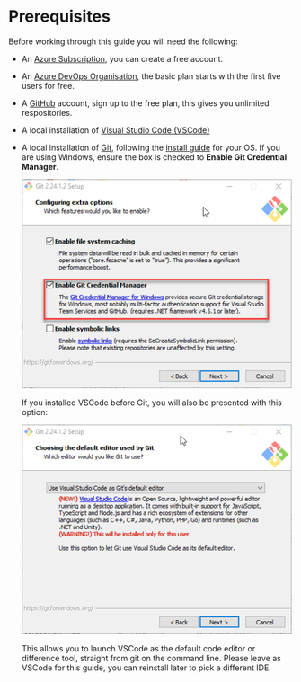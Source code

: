 # Prerequisites

Before working through this guide you will need the following:

* An [Azure Subscription](https://azure.microsoft.com/en-us/), you can create a free account.
* An [Azure DevOps Organisation](http://dev.azure.com/), the basic plan starts with the first five users for free.
* A [GitHub](https://github.com/) account, sign up to the free plan, this gives you unlimited respositories.
* A local installation of [Visual Studio Code \(VSCode\)](https://code.visualstudio.com/download)
* A local installation of [Git](https://git-scm.com/), following the [install guide](https://git-scm.com/book/en/v2/Getting-Started-Installing-Git) for your OS. If you are using Windows, ensure the box is checked to **Enable Git Credential Manager**.

  ![Enable Git Credential Manager](.gitbook/assets/prereqs-gitcredentialmanager.png)

  If you installed VSCode before Git, you will also be presented with this option:

  ![Choosing the default editor](.gitbook/assets/prereqs-gitvscode.png)

  This allows you to launch VSCode as the default code editor or difference tool, straight from git on the command line. Please leave as VSCode for this guide, you can reinstall later to pick a different IDE.

